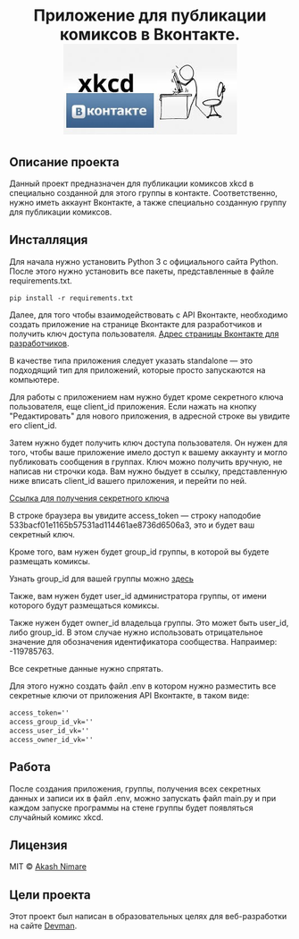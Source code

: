 <h1 align="center">
Приложение для публикации комиксов в Вконтакте.
   <img src="https://github.com/rulitka/api_lesson_6/blob/master/image.jpg"> 
</h1>

## Описание проекта
Данный проект предназначен для публикации комиксов xkcd в специально созданной для этого группы в контакте. Соответственно, нужно иметь аккаунт Вконтакте, а также специально созданную группу для публикации комиксов.

## Инсталляция
Для начала нужно установить Python 3 с официального сайта Python.
После этого нужно установить все пакеты, представленные в файле requirements.txt.

```
pip install -r requirements.txt
```

Далее, для того чтобы взаимодействовать с API Вконтакте, необходимо создать приложение на странице Вконтакте для разработчиков и получить ключ доступа пользователя. 
 [Адрес страницы Вконтакте для разработчиков](https://vk.com/dev).

В качестве типа приложения следует указать standalone — это подходящий тип для приложений, которые просто запускаются на компьютере.

Для работы с приложением нам нужно будет кроме секретного ключа пользователя, еще client_id приложения.  Если нажать на кнопку "Редактировать" для нового приложения, в адресной строке вы увидите его client_id. 

Затем нужно будет получить ключ доступа пользователя. Он нужен для того, чтобы ваше приложение имело доступ к вашему аккаунту и могло публиковать сообщения в группах. Ключ можно получить вручную, не написав ни строчки кода. Вам нужно быдует в ссылку, представленную ниже  вписать client_id вашего приложения, и перейти по ней.

[Ссылка для получения секретного ключа](https://oauth.vk.com/authorize?client_id=1&display=page&scope=photos,groups,wall,offline&response_type=token&v=5.120)

В строке браузера вы увидите  access_token — строку наподобие 533bacf01e1165b57531ad114461ae8736d6506a3, это и будет ваш секретный ключ.

Кроме того, вам нужен будет group_id группы, в которой вы будете размещать комиксы.

Узнать group_id для вашей группы можно [здесь](http://regvk.com/id/)

Также, вам нужен будет user_id администратора группы, от имени которого будут размещаться комиксы.

Также нужен будет owner_id владельца группы. Это может быть user_id, либо group_id. В этом случае нужно использовать отрицательное значение для обозначения идентификатора сообщества. Напраимер: -119785763.

Все секретные данные нужно спрятать.

Для этого нужно создать файл .env в котором нужно разместить все секретные ключи от приложения API Вконтакте, в таком виде:

```
access_token=''
access_group_id_vk=''
access_user_id_vk=''
access_owner_id_vk=''
```

## Работа
После создания приложения, группы, получения всех секретных данных и записи их в файл .env, можно запускать файл main.py и при каждом запуске программы на стене группы будет появляться случайный комикс xkcd.

## Лицензия
MIT  © [Akash Nimare](http://akashnimare.in)

## Цели проекта
Этот проект был написан в образовательных целях для веб-разработки на сайте [Devman](https://www.dvmn.org).
